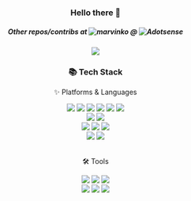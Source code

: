 <div align="center">

### Hello there 👋 
##### Other repos/contribs at ![marvinko](https://github.com/marvinko) @ ![Adotsense](https://github.com/adotsense)
![](https://komarev.com/ghpvc/?username=marvinkobit&color=green)

</div>

<div align="center">
	<h3>📚 Tech Stack</h3>
	<p>✨ Platforms & Languages</p>
</div>
<div align="center">
  <img src="https://img.shields.io/badge/Python-white?style=for-the-badge&logo=Python&logoColor=3776AB" />
  <img src="https://img.shields.io/badge/C%23-239120?style=for-the-badge&logo=c-sharp&logoColor=white">
  <img src="https://img.shields.io/badge/Java-white?style=for-the-badge&logo=Java&logoColor=007396"/>
  <img src="https://img.shields.io/badge/HTML5-white?style=for-the-badge&logo=HTML5&logoColor=E34F26" />
  <img src="https://img.shields.io/badge/R-276DC3?style=for-the-badge&logo=r&logoColor=white" />
  <img src="https://img.shields.io/badge/JavaScript-white?style=for-the-badge&logo=JavaScript&logoColor=F7DF1E" />
  <br>
  <img src="https://img.shields.io/badge/.NET-5C2D91?style=for-the-badge&logo=.net&logoColor=white">
  <img src="https://img.shields.io/badge/Django-092E20?style=for-the-badge&logo=Django&logoColor=white" />
  <br>
  <img src="https://img.shields.io/badge/Microsoft_SQL_Server-CC2927?style=for-the-badge&logo=microsoft-sql-server&logoColor=white">
  <img src="https://img.shields.io/badge/MySQL-white?style=for-the-badge&logo=MySQL&logoColor=4479A1" />
  <img src="https://img.shields.io/badge/Tableau-E97627?style=for-the-badge&logo=Tableau&logoColor=white">
  <br>
  <img src="https://img.shields.io/badge/Linux-FCC624?style=for-the-badge&logo=Linux&logoColor=white" />
  <img src="https://img.shields.io/badge/macOS-000000?style=for-the-badge&logo=macOS&logoColor=white" />
</div>
<br>
<div align=center>
	<p>🛠 Tools</p>
</div>
<div align=center>
	<img src="https://img.shields.io/badge/Visual_Studio-5C2D91?style=for-the-badge&logo=visual%20studio&logoColor=white" />
	<img src="https://img.shields.io/badge/Android_Studio-3DDC84?style=for-the-badge&logo=android-studio&logoColor=white" />
  <img src="https://img.shields.io/badge/Jupyter-F37626?style=for-the-badge&logo=jupyter&logoColor=white" />
  <br>
	<img src="https://img.shields.io/badge/Jira-0052CC?style=for-the-badge&logo=Jira&logoColor=whitee" />
	<img src="https://img.shields.io/badge/Snyk-4C4A73?style=for-the-badge&logo=snyk&logoColor=white" />
	<img src="https://img.shields.io/badge/GitHub-181717?style=for-the-badge&logo=GitHub&logoColor=white" />

</div>



<!--
**marvinko/marvinko** is a ✨ _special_ ✨ repository because its `README.md` (this file) appears on your GitHub profile.

Here are some ideas to get you started:

- 🔭 I’m currently working on ...
- 🌱 I’m currently learning ...
- 👯 I’m looking to collaborate on ...
- 🤔 I’m looking for help with ...
- 💬 Ask me about ...
- 📫 How to reach me: ...
- 😄 Pronouns: ...
- ⚡ Fun fact: ...
-->



<!---
marvinkobit/marvinkobit is a ✨ special ✨ repository because its `README.md` (this file) appears on your GitHub profile.
You can click the Preview link to take a look at your changes.
--->
